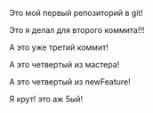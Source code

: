 Это мой первый репозиторий в git!

Это я делал для второго коммита!!!

А это уже третий коммит!

А это четвертый из мастера!

А это четвертый из newFeature!

Я крут! это аж 5ый!
